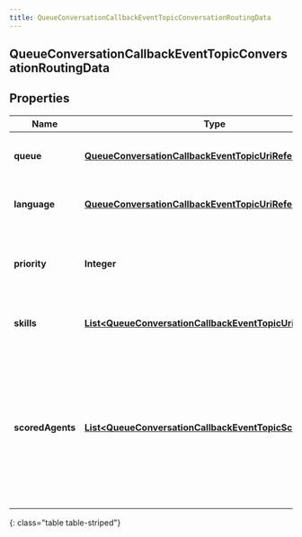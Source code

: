 ```yaml
---
title: QueueConversationCallbackEventTopicConversationRoutingData
---
```


## QueueConversationCallbackEventTopicConversationRoutingData

## Properties

| Name             | Type                                                                                                                                       | Description                                                                                                                                   | Notes      |
| ---------------- | ------------------------------------------------------------------------------------------------------------------------------------------ | --------------------------------------------------------------------------------------------------------------------------------------------- | ---------- |
| **queue**        | <!----><!---->[**QueueConversationCallbackEventTopicUriReference**](QueueConversationCallbackEventTopicUriReference.md)<!---->             | A UriReference for a resource                                                                                                                 | [optional] |
| **language**     | <!----><!---->[**QueueConversationCallbackEventTopicUriReference**](QueueConversationCallbackEventTopicUriReference.md)<!---->             | A UriReference for a resource                                                                                                                 | [optional] |
| **priority**     | <!----><!---->**Integer**<!---->                                                                                                           | The priority of the conversation to use for routing decisions                                                                                 | [optional] |
| **skills**       | <!----><!---->[**List&lt;QueueConversationCallbackEventTopicUriReference&gt;**](QueueConversationCallbackEventTopicUriReference.md)<!----> | The skills to use for routing decisions                                                                                                       | [optional] |
| **scoredAgents** | <!----><!---->[**List&lt;QueueConversationCallbackEventTopicScoredAgent&gt;**](QueueConversationCallbackEventTopicScoredAgent.md)<!---->   | A collection of agents and their assigned scores for this conversation (0 - 100, higher being better), for use in routing to preferred agents | [optional] |

{: class="table table-striped"}
